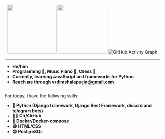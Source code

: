<!-- <p align="center">
  <img width="150px" src="https://avatars.githubusercontent.com/u/106238244?v=4" align="center" alt="Avatar"/> -->

<p align="center">

  <img height=160px src="https://github-readme-stats.vercel.app/api?username=vadushkin">

  <img height=160px src="https://github-readme-stats.vercel.app/api/top-langs/?username=vadushkin&langs_count=8&layout=compact">
  
  <img alt="GitHub Activity Graph" src="https://activity-graph.herokuapp.com/graph?username=AnotiaWang&theme=xcode">

---

- **He/him**
- **Programming 💼, Music Piano 🎹, Chess 🥇**
- **Currently, learning JavaScript and frameworks for Python**
- **Reach me through [vadimshalapugin@gmail.com](mailto:vadimshalapugin@gmail.com)**

---

For today, I have the following skills:

* **🐍 Python (Django framework, Django Rest Framework, discord and telegram bots)**
* **🐱‍👤 Git/GitHub**
* **🐋 Docker/Docker-compose**
* **😆 HTML/CSS**
* **😎 PostgreSQL**
